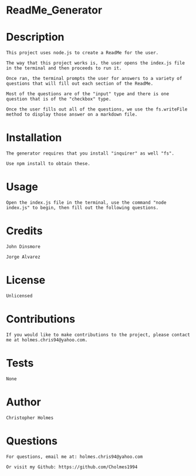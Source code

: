 # ReadMe_Generator

# Description

    This project uses node.js to create a ReadMe for the user.
    
    The way that this project works is, the user opens the index.js file in the terminal and then proceeds to run it.

    Once ran, the terminal prompts the user for answers to a variety of questions that will fill out each section of the ReadMe.

    Most of the questions are of the "input" type and there is one question that is of the "checkbox" type.

    Once the user fills out all of the questions, we use the fs.writeFile method to display those answer on a markdown file.

# Installation

    The generator requires that you install "inquirer" as well "fs".

    Use npm install to obtain these.

# Usage

    Open the index.js file in the terminal, use the command "node index.js" to begin, then fill out the following questions.

# Credits

    John Dinsmore
    
    Jorge Alvarez

# License

    Unlicensed

# Contributions

    If you would like to make contributions to the project, please contact me at holmes.chris94@yahoo.com.

# Tests

    None

# Author

    Christopher Holmes

# Questions

    For questions, email me at: holmes.chris94@yahoo.com 
    
    Or visit my Github: https://github.com/Cholmes1994


